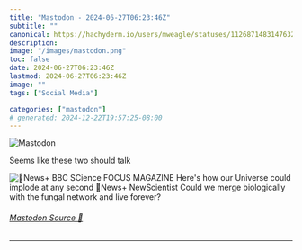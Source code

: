 ```yaml
---
title: "Mastodon - 2024-06-27T06:23:46Z"
subtitle: ""
canonical: https://hachyderm.io/users/mweagle/statuses/112687148314763286
description:
image: "/images/mastodon.png"
toc: false
date: 2024-06-27T06:23:46Z
lastmod: 2024-06-27T06:23:46Z
image: ""
tags: ["Social Media"]

categories: ["mastodon"]
# generated: 2024-12-22T19:57:25-08:00
---
```

![Mastodon](/images/mastodon.png)

<p>Seems like these two should talk</p>

![News+
BBC SCience FOCUS MAGAZINE
Here's how our Universe
could implode at any
second
News+
NewScientist
Could we merge
biologically with the
fungal network and live
forever?](0db9f98fa0074d5e.jpeg)

###### [Mastodon Source 🐘](https://hachyderm.io/@mweagle/112687148314763286)

___
